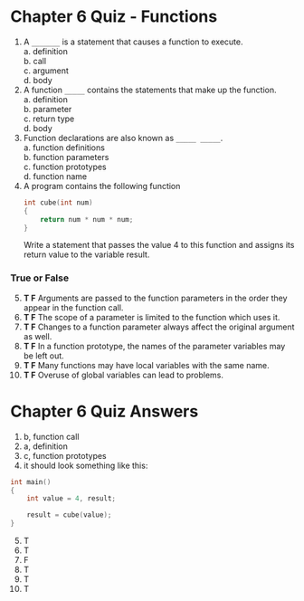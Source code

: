 # Chapter 6 Quiz - Functions

1. A `_______` is a statement that causes a function to execute.<br>
    a.	definition<br>
    b.	call<br>
    c.	argument<br>
    d.	body<br>
2. A function `_____` contains the statements that make up the function.<br>
    a.	definition<br>
    b.	parameter<br>
    c.	return type<br>
    d.	body<br>
3. Function declarations are also known as `_____ _____`.<br>
    a.	function definitions<br>
    b.	function parameters<br>
    c.	function prototypes<br>
    d.	function name<br>
4. A program contains the following function<br>
    ```c++
    int cube(int num)
    {
        return num * num * num;
    }
    ```
    Write a statement that passes the value 4 to this function and assigns its return value to the variable result.

### __True__ or __False__
5. __T F__ Arguments are passed to the function parameters in the order they appear in the function call.
6. __T F__ The scope of a parameter is limited to the function which uses it.
7. __T F__ Changes to a function parameter always affect the original argument as well.
8. __T F__ In a function prototype, the names of the parameter variables may be left out.
9. __T F__ Many functions may have local variables with the same name.
10. __T F__ Overuse of global variables can lead to problems.

# Chapter 6 Quiz Answers
1. b, function call
2. a, definition
3. c, function prototypes
4. it should look something like this:
```c++
int main()
{
    int value = 4, result;  

    result = cube(value);
}
```
5. T
6. T
7. F
8. T
9. T
10. T
